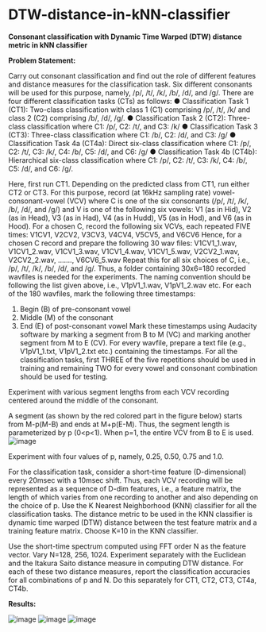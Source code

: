 # DTW-distance-in-kNN-classifier
**Consonant classification with Dynamic Time Warped (DTW) distance metric in kNN classifier**

**Problem Statement:**

Carry out consonant classification and find out the role of different features and distance measures for the classification task. Six different consonants will be used for this purpose, namely, /p/, /t/, /k/, /b/, /d/, and /g/. There are four different classification tasks (CTs) as follows:
● Classification Task 1 (CT1): Two-class classification with class 1 (C1) comprising /p/, /t/, /k/ and class 2 (C2) comprising /b/, /d/, /g/.
● Classification Task 2 (CT2): Three-class classification where C1: /p/, C2: /t/, and C3: /k/
● Classification Task 3 (CT3): Three-class classification where C1: /b/, C2: /d/, and C3: /g/
● Classification Task 4a (CT4a): Direct six-class classification where C1: /p/, C2: /t/, C3: /k/, C4: /b/, C5: /d/, and C6: /g/
● Classification Task 4b (CT4b): Hierarchical six-class classification where C1: /p/, C2: /t/, C3: /k/, C4: /b/, C5: /d/, and C6: /g/. 

Here, first run CT1. Depending on the predicted class from CT1, run either CT2 or CT3.
For this purpose, record (at 16kHz sampling rate) vowel-consonant-vowel (VCV) where C is one of the six consonants (/p/, /t/, /k/, /b/, /d/, and /g/) and V is one of the following six vowels: V1 (as in Hid), V2 (as in Head), V3 (as in Had), V4 (as in Hudd), V5 (as in Hod), and V6 (as in Hood).
For a chosen C, record the following six VCVs, each repeated FIVE times: V1CV1, V2CV2, V3CV3, V4CV4, V5CV5, and V6CV6
Hence, for a chosen C record and prepare the following 30 wav files:
V1CV1_1.wav, V1CV1_2.wav, V1CV1_3.wav, V1CV1_4.wav, V1CV1_5.wav, V2CV2_1.wav, V2CV2_2.wav, ……., V6CV6_5.wav
Repeat this for all six choices of C, i.e., /p/, /t/, /k/, /b/, /d/, and /g/. Thus, a folder containing 30x6=180 recorded wavfiles is needed for the experiments. The naming convention should be following the list given above, i.e., V1pV1_1.wav, V1pV1_2.wav etc.
For each of the 180 wavfiles, mark the following three timestamps:
1. Begin (B) of pre-consonant vowel
2. Middle (M) of the consonant
3. End (E) of post-consonant vowel
Mark these timestamps using Audacity software by marking a segment from B to M (VC) and marking another segment from M to E (CV). For every wavfile, prepare a text file (e.g., V1pV1_1.txt, V1pV1_2.txt etc.) containing the timestamps. 
For all the classification tasks, first THREE of the five repetitions should be used in training and remaining TWO for every vowel and consonant combination should be used for testing.

Experiment with various segment lengths from each VCV recording centered around the middle of the consonant. 

A segment (as shown by the red colored part in the figure below) starts from M-p(M-B) and ends at M+p(E-M). Thus, the segment length is parameterized by p (0<p<1). When p=1, the entire VCV from B to E is used.
![image](https://user-images.githubusercontent.com/79351706/135352729-f158856a-e564-4d5d-ab7f-6c65818fb1e8.png)


Experiment with four values of p, namely, 0.25, 0.50, 0.75 and 1.0.

For the classification task, consider a short-time feature (D-dimensional) every 20msec with a 10msec shift. Thus, each VCV recording will be represented as a sequence of D-dim features, i.e., a feature matrix, the length of which varies from one recording to another and also depending on the choice of p. Use the K Nearest Neighborhood (KNN) classifier for all the classification tasks. The distance metric to be used in the KNN classifier is dynamic time warped (DTW) distance between the test feature matrix and a training feature matrix. Choose K=10 in the KNN classifier.

Use the short-time spectrum computed using FFT order N as the feature vector. Vary N=128, 256, 1024. Experiment separately with the Euclidean and the Itakura Saito distance measure in computing DTW distance. For each of these two distance measures, report the classification accuracies for all combinations of p and N. Do this separately for CT1, CT2, CT3, CT4a, CT4b.

**Results:**

![image](https://user-images.githubusercontent.com/79351706/135353333-3a8d7a4c-66a2-4726-9dd7-2488cb6b7d05.png)
![image](https://user-images.githubusercontent.com/79351706/135353373-6f8021d8-0a17-4583-8df9-3459ad588e7a.png)
![image](https://user-images.githubusercontent.com/79351706/135353410-4f2e4e2c-24fa-4185-9a16-a3a9070d49e3.png)
